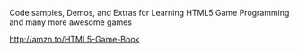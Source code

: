 Code samples, Demos, and Extras for Learning HTML5 Game Programming and many more awesome games

http://amzn.to/HTML5-Game-Book

